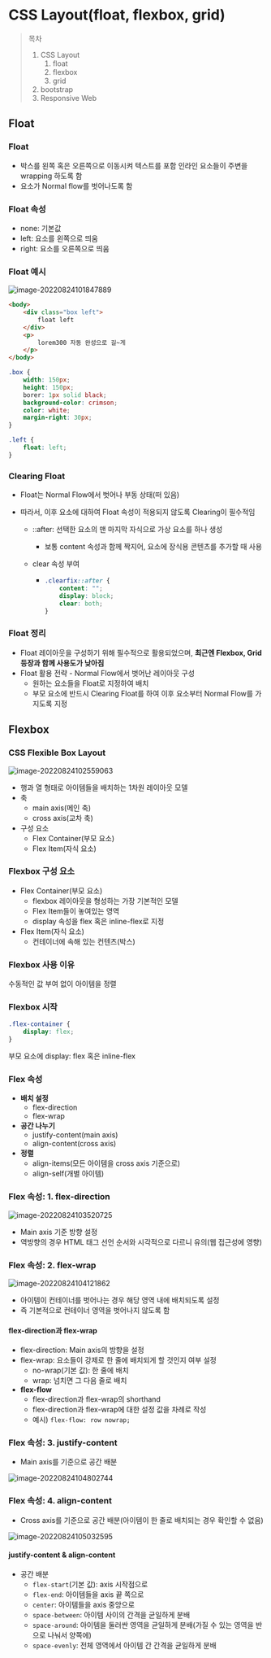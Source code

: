 # CSS Layout(float, flexbox, grid)

> 목차
>
> 1. CSS Layout
>    1. float
>    2. flexbox
>    3. grid
> 2. bootstrap
> 3. Responsive Web



## Float

### Float

- 박스를 왼쪽 혹은 오른쪽으로 이동시켜 텍스트를 포함 인라인 요소들이 주변을 wrapping 하도록 함
- 요소가 Normal flow를 벗어나도록 함



### Float 속성

- none: 기본값
- left: 요소를 왼쪽으로 띄움
- right: 요소를 오른쪽으로 띄움



### Float 예시

![image-20220824101847889](CSS%20Layout(float,%20flexbox,%20grid).assets/image-20220824101847889.png)

```html
<body>
    <div class="box left">
        float left
    </div>
    <p>
        lorem300 자동 완성으로 길~게
    </p>
</body>
```

```css
.box {
    width: 150px;
    height: 150px;
    borer: 1px solid black;
    background-color: crimson;
    color: white;
    margin-right: 30px;
}

.left {
    float: left;
}
```



### Clearing Float

- Float는 Normal Flow에서 벗어나 부동 상태(떠 있음)

- 따라서, 이후 요소에 대하여 Float 속성이 적용되지 않도록 Clearing이 필수적임

  - ::after: 선택한 요소의 맨 마지막 자식으로 가상 요소를 하나 생성

    - 보통 content 속성과 함께 짝지어, 요소에 장식용 콘텐츠를 추가할 때 사용

  - clear 속성 부여

    - ```css
      .clearfix::after {
          content: "";
          display: block;
          clear: both;
      }
      ```



### Float 정리

- Float 레이아웃을 구성하기 위해 필수적으로 활용되었으며, **최근엔 Flexbox, Grid 등장과 함께 사용도가 낮아짐**
- Float 활용 전략 - Normal Flow에서 벗어난 레이아웃 구성
  - 원하는 요소들을 Float로 지정하여 배치
  - 부모 요소에 반드시 Clearing Float를 하여 이후 요소부터 Normal Flow를 가지도록 지정





## Flexbox

### CSS Flexible Box Layout

![image-20220824102559063](CSS%20Layout(float,%20flexbox,%20grid).assets/image-20220824102559063.png)

- 행과 열 형태로 아이템들을 배치하는 1차원 레이아웃 모델
- 축
  - main axis(메인 축)
  - cross axis(교차 축)
- 구성 요소
  - Flex Container(부모 요소)
  - Flex Item(자식 요소)



### Flexbox 구성 요소

- Flex Container(부모 요소)
  - flexbox 레이아웃을 형성하는 가장 기본적인 모델
  - Flex Item들이 놓여있는 영역
  - display 속성을 flex 혹은 inline-flex로 지정
- Flex Item(자식 요소)
  - 컨테이너에 속해 있는 컨텐츠(박스)



### Flexbox 사용 이유

수동적인 값 부여 없이 아이템을 정렬



### Flexbox 시작

```css
.flex-container {
    display: flex;
}
```

부모 요소에 display: flex 혹은 inline-flex



### Flex 속성

- **배치 설정**
  - flex-direction
  - flex-wrap
- **공간 나누기**
  - justify-content(main axis)
  - align-content(cross axis)
- **정렬**
  - align-items(모든 아이템을 cross axis 기준으로)
  - align-self(개별 아이템)



### Flex 속성: 1. flex-direction

![image-20220824103520725](CSS%20Layout(float,%20flexbox,%20grid).assets/image-20220824103520725.png)

- Main axis 기준 방향 설정
- 역방향의 경우 HTML 태그 선언 순서와 시각적으로 다르니 유의(웹 접근성에 영향)



### Flex 속성: 2. flex-wrap

![image-20220824104121862](CSS%20Layout(float,%20flexbox,%20grid).assets/image-20220824104121862.png)

- 아이템이 컨테이너를 벗어나는 경우 해당 영역 내에 배치되도록 설정
- 즉 기본적으로 컨테이너 영역을 벗어나지 않도록 함



#### flex-direction과 flex-wrap

- flex-direction: Main axis의 방향을 설정
- flex-wrap: 요소들이 강제로 한 줄에 배치되게 할 것인지 여부 설정
  - no-wrap(기본 값): 한 줄에 배치
  - wrap: 넘치면 그 다음 줄로 배치
- **flex-flow**
  - flex-direction과 flex-wrap의 shorthand
  - flex-direction과 flex-wrap에 대한 설정 값을 차례로 작성
  - 예시) `flex-flow: row nowrap;`



### Flex 속성: 3. justify-content

- Main axis를 기준으로 공간 배분

![image-20220824104802744](CSS%20Layout(float,%20flexbox,%20grid).assets/image-20220824104802744.png)



### Flex 속성: 4. align-content

- Cross axis를 기준으로 공간 배분(아이템이 한 줄로 배치되는 경우 확인할 수 없음)

![image-20220824105032595](CSS%20Layout(float,%20flexbox,%20grid).assets/image-20220824105032595.png)



#### justify-content & align-content

- 공간 배분
  - `flex-start`(기본 값): axis 시작점으로
  - `flex-end`: 아이템들을 axis 끝 쪽으로
  - `center`: 아이템들을 axis 중앙으로
  - `space-between`: 아이템 사이의 간격을 균일하게 분배
  - `space-around`: 아이템을 둘러싼 영역을 균일하게 분배(가질 수 있는 영역을 반으로 나눠서 양쪽에)
  - `space-evenly`: 전체 영역에서 아이템 간 간격을 균일하게 분배